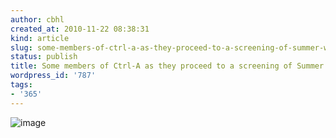 ```yaml
---
author: cbhl
created_at: 2010-11-22 08:38:31
kind: article
slug: some-members-of-ctrl-a-as-they-proceed-to-a-screening-of-summer-wars
status: publish
title: Some members of Ctrl-A as they proceed to a screening of Summer Wars
wordpress_id: '787'
tags:
- '365'
---
```


![image](http://blog.azuresky.ca/blog/wp-content/uploads/2010/11/wpid-IMG_20101121_150524.jpg)
